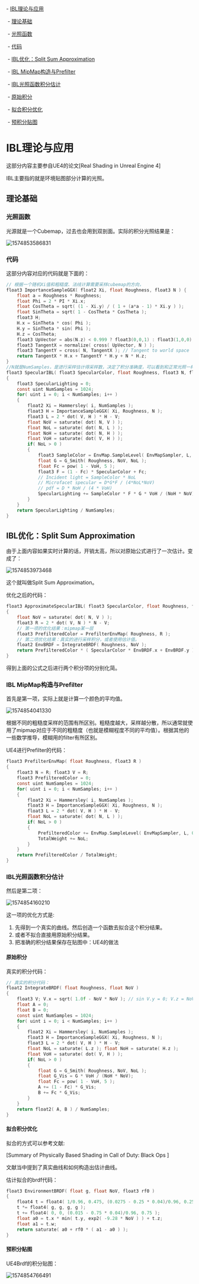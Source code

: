 <!-- TOC -->



\- [IBL理论与应用](#ibl理论与应用)

​    \- [理论基础](#理论基础)

​        \- [光照函数](#光照函数)

​        \- [代码](#代码)

​    \- [IBL优化：Split Sum Approximation](#ibl优化split-sum-approximation)

​        \- [IBL MipMap构造与Prefilter](#ibl-mipmap构造与prefilter)

​        \- [IBL光照函数积分估计](#ibl光照函数积分估计)

​            \- [原始积分](#原始积分)

​            \- [拟合积分优化](#拟合积分优化)

​            \- [预积分贴图](#预积分贴图)



<!-- /TOC -->

# IBL理论与应用

这部分内容主要参自UE4的论文[Real Shading in Unreal Engine 4]

IBL主要指的就是环境贴图部分计算的光照。

## 理论基础

### 光照函数

光源就是一个Cubemap，过去也会用到双剖面。实际的积分光照结果是：

![1574853586831](IBL光照理论与应用/1574853586831.png)

### 代码

这部分内容对应的代码就是下面的：

```c
// 根据一个随机Xi值和粗糙度、法线计算需要采样cubemap的方向，
float3 ImportanceSampleGGX( float2 Xi, float Roughness, float3 N ) { 
   	float a = Roughness * Roughness;
    float Phi = 2 * PI * Xi.x; 
    float CosTheta = sqrt( (1 - Xi.y) / ( 1 + (a*a - 1) * Xi.y ) ); 
    float SinTheta = sqrt( 1 - CosTheta * CosTheta );
    float3 H; 
    H.x = SinTheta * cos( Phi ); 
    H.y = SinTheta * sin( Phi ); 
    H.z = CosTheta;
	float3 UpVector = abs(N.z) < 0.999 ? float3(0,0,1) : float3(1,0,0); 
    float3 TangentX = normalize( cross( UpVector, N ) ); 
    float3 TangentY = cross( N, TangentX ); // Tangent to world space 
    return TangentX * H.x + TangentY * H.y + N * H.z;
}
//N就是NumSamples，是进行采样估计得采样数，决定了积分准确度，可以看到和正常光照一样需要有FDG的计算
float3 SpecularIBL( float3 SpecularColor, float Roughness, float3 N, float3 V ) 
{ 
    float3 SpecularLighting = 0;
    const uint NumSamples = 1024; 
    for( uint i = 0; i < NumSamples; i++ ) 
    { 
        float2 Xi = Hammersley( i, NumSamples );
		float3 H = ImportanceSampleGGX( Xi, Roughness, N ); 
        float3 L = 2 * dot( V, H ) * H - V;
		float NoV = saturate( dot( N, V ) ); 
        float NoL = saturate( dot( N, L ) ); 
        float NoH = saturate( dot( N, H ) ); 
        float VoH = saturate( dot( V, H ) );
        if( NoL > 0 ) 
        { 
            float3 SampleColor = EnvMap.SampleLevel( EnvMapSampler, L, 0 ).rgb;
        	float G = G_Smith( Roughness, NoV, NoL ); 
            float Fc = pow( 1 - VoH, 5 ); 
            float3 F = (1 - Fc) * SpecularColor + Fc;
			// Incident light = SampleColor * NoL 
            // Microfacet specular = D*G*F / (4*NoL*NoV) 
            // pdf = D * NoH / (4 * VoH) 
            SpecularLighting += SampleColor * F * G * VoH / (NoH * NoV);
		}
	}
	return SpecularLighting / NumSamples;
}

```

## IBL优化：Split Sum Approximation

由于上面内容如果实时计算的话，开销太高，所以对原始公式进行了一次估计。变成了：

![1574853973468](IBL光照理论与应用/1574853973468.png)

这个就叫做Split Sum Approximation。

优化之后的代码：

```c
float3 ApproximateSpecularIBL( float3 SpecularColor, float Roughness, float3 N, float3 V ) 
{ 
    float NoV = saturate( dot( N, V ) ); 
    float3 R = 2 * dot( V, N ) * N - V;
    // 第一项的优化结果：mipmap某一层
	float3 PrefilteredColor = PrefilterEnvMap( Roughness, R ); 
    // 第二项优化结果：真实的进行采样积分，或者使用估计值。
    float2 EnvBRDF = IntegrateBRDF( Roughness, NoV );
	return PrefilteredColor * ( SpecularColor * EnvBRDF.x + EnvBRDF.y );
}


```

得到上面的公式之后进行两个积分项的分别化简。

### IBL MipMap构造与Prefilter

首先是第一项，实际上就是计算一个颜色的平均值。

![1574854041330](IBL光照理论与应用/1574854041330.png)

根据不同的粗糙度采样的范围有所区别。粗糙度越大，采样越分散，所以通常就使用了mipmap对应于不同的粗糙度（也就是模糊程度不同的平均值）。根据其他的一些数学推导，模糊用的filter有所区别。

UE4进行Prefilter的代码：

```c
float3 PrefilterEnvMap( float Roughness, float3 R ) 
{ 
    float3 N = R; float3 V = R;
    float3 PrefilteredColor = 0;
    const uint NumSamples = 1024; 
    for( uint i = 0; i < NumSamples; i++ ) 
    { 
        float2 Xi = Hammersley( i, NumSamples ); 
        float3 H = ImportanceSampleGGX( Xi, Roughness, N ); 
        float3 L = 2 * dot( V, H ) * H - V;
        float NoL = saturate( dot( N, L ) ); 
        if( NoL > 0 ) 
        { 
            PrefilteredColor += EnvMap.SampleLevel( EnvMapSampler, L, 0 ).rgb * NoL; 
            TotalWeight += NoL; 
        }
	}
	return PrefilteredColor / TotalWeight;
}

```

### IBL光照函数积分估计

然后是第二项：

![1574854160210](IBL光照理论与应用/1574854160210.png)

这一项的优化方式是:

1.  先得到一个真实的曲线。然后创造一个函数去拟合这个积分结果。
2.  或者不拟合直接用原始积分结果。
3.  把准确的积分结果保存在贴图中：UE4的做法

#### 原始积分

真实的积分代码：

```c
// 真实的积分代码：
float2 IntegrateBRDF( float Roughness, float NoV ) 
{ 
    float3 V; V.x = sqrt( 1.0f - NoV * NoV ); // sin V.y = 0; V.z = NoV; // cos
	float A = 0; 
    float B = 0;
	const uint NumSamples = 1024; 
    for( uint i = 0; i < NumSamples; i++ ) 
    { 
        float2 Xi = Hammersley( i, NumSamples ); 
        float3 H = ImportanceSampleGGX( Xi, Roughness, N ); 
        float3 L = 2 * dot( V, H ) * H - V;
		float NoL = saturate( L.z ); float NoH = saturate( H.z ); 
        float VoH = saturate( dot( V, H ) );
		if( NoL > 0 ) 
        { 
            float G = G_Smith( Roughness, NoV, NoL );
			float G_Vis = G * VoH / (NoH * NoV); 
            float Fc = pow( 1 - VoH, 5 ); 
            A += (1 - Fc) * G_Vis; 
            B += Fc * G_Vis;
		}
	}
	return float2( A, B ) / NumSamples;
}
```

#### 拟合积分优化

拟合的方式可以参考文献:

[Summary of Physically Based Shading in Call of Duty: Black Ops ]

文献当中提到了真实曲线和如何构造出估计曲线。

估计拟合的brdf代码：

```c
float3 EnvironmentBRDF( float g, float NoV, float3 rf0 ) 
{ 
    float4 t = float4( 1/0.96, 0.475, (0.0275 - 0.25 * 0.04)/0.96, 0.25 ); 
    t *= float4( g, g, g, g );
    t += float4( 0, 0, (0.015 - 0.75 * 0.04)/0.96, 0.75 ); 
    float a0 = t.x * min( t.y, exp2( -9.28 * NoV ) ) + t.z; 
    float a1 = t.w; 
    return saturate( a0 + rf0 * ( a1 - a0 ) ); 
}
```

#### 预积分贴图

UE4Brdf的积分贴图：

![1574854766491](IBL光照理论与应用/1574854766491.png)